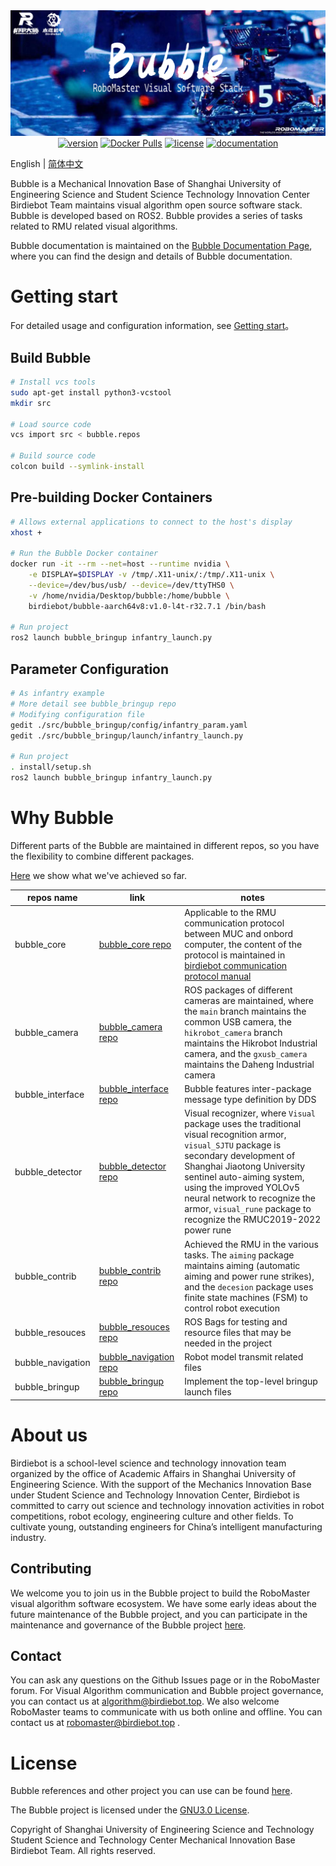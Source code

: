 <div align="center">
<img src=".github/cover.png"/>
<div>
    <a href=""><img src="https://img.shields.io/badge/Bubble-v1.0%20Developer%20Preview-blue" alt="version" /></a>
    <a href="https://hub.docker.com/repository/docker/birdiebot/bubble-aarch64v8"><img src="https://img.shields.io/docker/pulls/birdiebot/bubble-aarch64v8?logo=docker" alt="Docker Pulls"></a>
    <a href="https://www.gnu.org/licenses/agpl-3.0.en.html"><img src="https://img.shields.io/badge/license-GNU3.0-green" alt="license" /></a>
    <a href="https://birdiebot.github.io/bubble_documentation/"><img src="https://img.shields.io/badge/Documentation-completely-success" alt="documentation" /></a>
</div>
</div>

English | [简体中文](.github/README_zhCN.md)

Bubble is a Mechanical Innovation Base of Shanghai University of Engineering Science and Student Science Technology Innovation Center Birdiebot Team maintains visual algorithm open source software stack. Bubble is developed based on ROS2. Bubble provides a series of tasks related to RMU related visual algorithms.

Bubble documentation is maintained on the [Bubble Documentation Page](https://birdiebot.github.io/bubble_documentation/), where you can find the design and details of Bubble documentation.

# Getting start
For detailed usage and configuration information, see [Getting start](https://birdiebot.github.io/bubble_documentation/%E5%BF%AB%E9%80%9F%E5%BC%80%E5%A7%8B.html)。
## Build Bubble
```bash
# Install vcs tools
sudo apt-get install python3-vcstool
mkdir src

# Load source code
vcs import src < bubble.repos

# Build source code
colcon build --symlink-install
```
## Pre-building Docker Containers
```bash
# Allows external applications to connect to the host's display
xhost +

# Run the Bubble Docker container
docker run -it --rm --net=host --runtime nvidia \
    -e DISPLAY=$DISPLAY -v /tmp/.X11-unix/:/tmp/.X11-unix \
    --device=/dev/bus/usb/ --device=/dev/ttyTHS0 \
    -v /home/nvidia/Desktop/bubble:/home/bubble \
    birdiebot/bubble-aarch64v8:v1.0-l4t-r32.7.1 /bin/bash

# Run project
ros2 launch bubble_bringup infantry_launch.py
```
## Parameter Configuration
```bash
# As infantry example
# More detail see bubble_bringup repo
# Modifying configuration file
gedit ./src/bubble_bringup/config/infantry_param.yaml
gedit ./src/bubble_bringup/launch/infantry_launch.py

# Run project
. install/setup.sh
ros2 launch bubble_bringup infantry_launch.py
```

# Why Bubble
Different parts of the Bubble are maintained in different repos, so you have the flexibility to combine different packages.

[Here](https://birdiebot.github.io/bubble_documentation/getting_started/%E6%A8%A1%E5%9D%97%E8%BF%90%E8%A1%8C%E6%95%88%E6%9E%9C%E5%AE%9E%E4%BE%8B.html) we show what we've achieved so far.

|repos name | link | notes|
|---|---| --- |
|bubble_core|[bubble_core repo](https://github.com/Birdiebot/bubble_core) | Applicable to the RMU communication protocol between MUC and onbord computer, the content of the protocol is maintained in [birdiebot communication protocol manual](https://birdiebot.github.io/bubble_documentation/guide/%E6%9C%A8%E9%B8%A2%E9%80%9A%E8%AE%AF%E5%8D%8F%E8%AE%AE.html) |
|bubble_camera|[bubble_camera repo](https://github.com/Birdiebot/bubble_camera)| ROS packages of different cameras are maintained, where the `main` branch maintains the common USB camera, the `hikrobot_camera` branch maintains the Hikrobot Industrial camera, and the `gxusb_camera` maintains the Daheng Industrial camera |
|bubble_interface|[bubble_interface repo](https://github.com/Birdiebot/bubble_interface)|Bubble features inter-package message type definition by DDS|
|bubble_detector|[bubble_detector repo](https://github.com/Birdiebot/bubble_detector)|Visual recognizer, where `Visual` package uses the traditional visual recognition armor, `visual_SJTU` package is secondary development of Shanghai Jiaotong University sentinel auto-aiming system, using the improved YOLOv5 neural network to recognize the armor, `visual_rune` package to recognize the RMUC2019-2022 power rune|
|bubble_contrib|[bubble_contrib repo](https://github.com/Birdiebot/bubble_contrib)|Achieved the RMU in the various tasks. The `aiming` package maintains aiming (automatic aiming and power rune strikes), and the `decesion` package uses finite state machines (FSM) to control robot execution |
|bubble_resouces|[bubble_resouces repo](https://github.com/Birdiebot/bubble_resources)|ROS Bags for testing and resource files that may be needed in the project|
|bubble_navigation|[bubble_navigation repo](https://github.com/Birdiebot/bubble_navigation)|Robot model transmit related files|
|bubble_bringup|[bubble_bringup repo](https://github.com/Birdiebot/bubble_bringup)|Implement the top-level bringup launch files|

 
# About us
Birdiebot is a school-level science and technology innovation team organized by the office of Academic Affairs in Shanghai University of Engineering Science. With the support of the Mechanics Innovation Base under Student Science and Technology Innovation Center, Birdiebot is committed to carry out science and technology innovation activities in robot competitions, robot ecology, engineering culture and other fields. To cultivate young, outstanding engineers for China’s intelligent manufacturing industry.

## Contributing
We welcome you to join us in the Bubble project to build the RoboMaster visual algorithm software ecosystem. We have some early ideas about the future maintenance of the Bubble project, and you can participate in the maintenance and governance of the Bubble project [here](https://birdiebot.github.io/bubble_documentation/resources/%E7%9B%B8%E5%85%B3%E9%A1%B9%E7%9B%AE.html).

## Contact
You can ask any questions on the Github Issues page or in the RoboMaster forum. For Visual Algorithm communication and Bubble project governance, you can contact us at algorithm@birdiebot.top. We also welcome RoboMaster teams to communicate with us both online and offline. You can contact us at robomaster@birdiebot.top .

# License
Bubble references and other project you can use can be found [here](https://birdiebot.github.io/bubble_documentation/resources/%E7%9B%B8%E5%85%B3%E9%A1%B9%E7%9B%AE.html).

The Bubble project is licensed under the [GNU3.0 License](https://www.gnu.org/licenses/agpl-3.0.en.html).

Copyright of Shanghai University of Engineering Science and Technology Student Science and Technology Center Mechanical Innovation Base Birdiebot Team. All rights reserved.